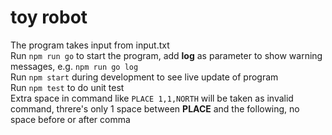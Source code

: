 # toy robot

The program takes input from input.txt\
Run `npm run go` to start the program, add **log** as parameter to show warning messages, e.g. `npm run go log`\
Run `npm start` during development to see live update of program\
Run `npm test` to do unit test\
Extra space in command like `PLACE 1,1,NORTH` will be taken as invalid command, threre's only 1 space between **PLACE** and the following, no space before or after comma
